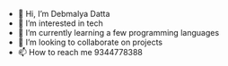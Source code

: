 - 👋 Hi, I’m Debmalya Datta
- 👀 I’m interested in tech
- 🌱 I’m currently learning a few programming languages
- 💞️ I’m looking to collaborate on projects
- 📫 How to reach me 9344778388

<!---
maxofficenimbarkamaxsuffice/maxofficenimbarkamaxsuffice is a ✨ special ✨ repository because its `README.md` (this file) appears on your GitHub profile.
You can click the Preview link to take a look at your changes.
--->
